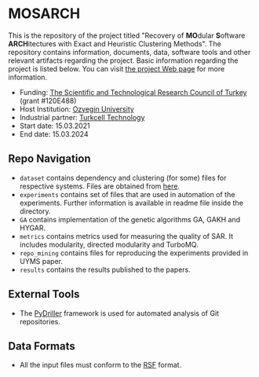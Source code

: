 # MOSARCH

This is the repository of the project titled "Recovery of **MO**dular **S**oftware **ARCH**itectures with Exact and Heuristic Clustering Methods". The repository contains information, documents, data, software tools and other relevant artifacts regarding the project. Basic information regarding the project is listed below. You can visit [the project Web page](https://hasansozer.github.io/MOSARCH/) for more information.
- Funding: [The Scientific and Technological Research Council of Turkey](https://tubitak.gov.tr/en) (grant #120E488)
- Host Institution: [Ozyegin University](https://www.ozyegin.edu.tr/)
- Industrial partner: [Turkcell Technology](http://www.turkcellteknoloji.com.tr/language/en/)
- Start date: 15.03.2021
- End date: 15.03.2024

## Repo Navigation
 - `dataset` contains dependency and clustering (for some) files for respective systems. Files are obtained from [here](https://softarch.usc.edu/~lemduc/Recovered_files/ICSA_2018/).
 - `experiments` contains set of files that are used in automation of the experiments. Further information is available in readme file inside the directory.
 - `GA` contains implementation of the genetic algorithms GA, GAKH and HYGAR.
 - `metrics` contains metrics used for measuring the quality of SAR. It includes modularity, directed modularity and TurboMQ.
 - `repo_mining` contains files for reproducing the experiments provided in UYMS paper.
 - `results` contains the results published to the papers.


## External Tools
 - The [PyDriller](https://github.com/ishepard/pydriller) framework is used for automated analysis of Git repositories.

## Data Formats
 - All the input files must conform to the [RSF](http://www.rigi.cs.uvic.ca/downloads/rigi/doc/node52.html) format.
